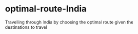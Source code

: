# optimal-route-India
Travelling through India by choosing the optimal route given the destinations to travel
